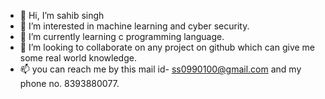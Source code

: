 - 👋 Hi, I’m sahib singh
- 👀 I’m interested in machine learning and cyber security.
- 🌱 I’m currently learning c programming language.
- 💞️ I’m looking to collaborate on any project on github which can give me some real world knowledge.
- 📫 you can reach me by this mail id- ss0990100@gmail.com and my phone no. 8393880077.

<!---
sahib139/sahib139 is a ✨ special ✨ repository because its `README.md` (this file) appears on your GitHub profile.
You can click the Preview link to take a look at your changes.
--->

